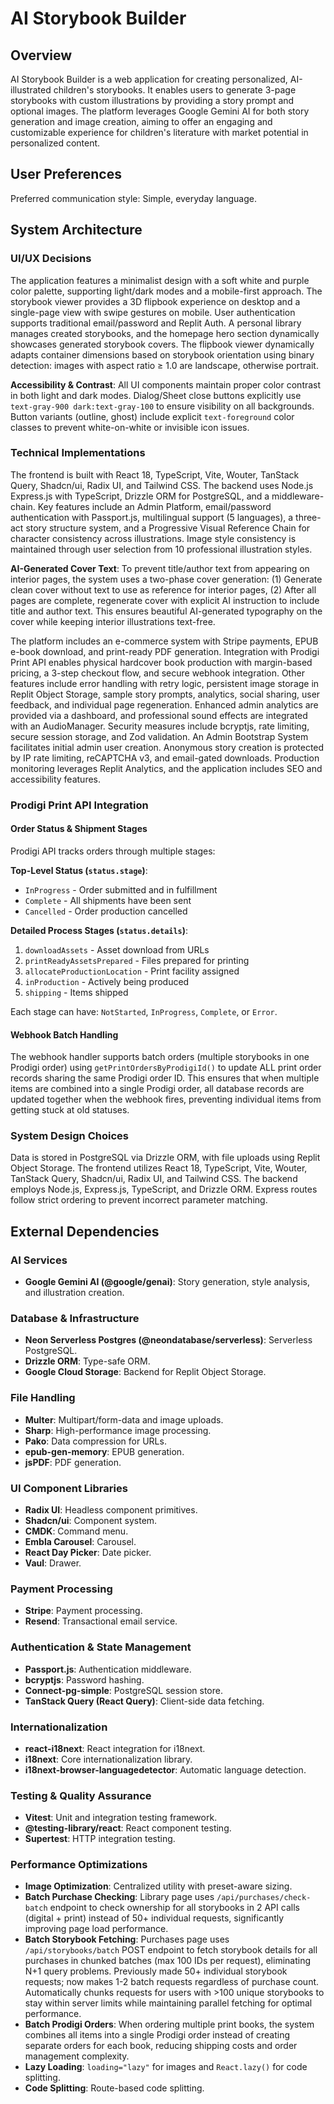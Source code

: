 # AI Storybook Builder

## Overview
AI Storybook Builder is a web application for creating personalized, AI-illustrated children's storybooks. It enables users to generate 3-page storybooks with custom illustrations by providing a story prompt and optional images. The platform leverages Google Gemini AI for both story generation and image creation, aiming to offer an engaging and customizable experience for children's literature with market potential in personalized content.

## User Preferences
Preferred communication style: Simple, everyday language.

## System Architecture

### UI/UX Decisions
The application features a minimalist design with a soft white and purple color palette, supporting light/dark modes and a mobile-first approach. The storybook viewer provides a 3D flipbook experience on desktop and a single-page view with swipe gestures on mobile. User authentication supports traditional email/password and Replit Auth. A personal library manages created storybooks, and the homepage hero section dynamically showcases generated storybook covers. The flipbook viewer dynamically adapts container dimensions based on storybook orientation using binary detection: images with aspect ratio ≥ 1.0 are landscape, otherwise portrait.

**Accessibility & Contrast**: All UI components maintain proper color contrast in both light and dark modes. Dialog/Sheet close buttons explicitly use `text-gray-900 dark:text-gray-100` to ensure visibility on all backgrounds. Button variants (outline, ghost) include explicit `text-foreground` color classes to prevent white-on-white or invisible icon issues.

### Technical Implementations
The frontend is built with React 18, TypeScript, Vite, Wouter, TanStack Query, Shadcn/ui, Radix UI, and Tailwind CSS. The backend uses Node.js Express.js with TypeScript, Drizzle ORM for PostgreSQL, and a middleware-chain. Key features include an Admin Platform, email/password authentication with Passport.js, multilingual support (5 languages), a three-act story structure system, and a Progressive Visual Reference Chain for character consistency across illustrations. Image style consistency is maintained through user selection from 10 professional illustration styles.

**AI-Generated Cover Text**: To prevent title/author text from appearing on interior pages, the system uses a two-phase cover generation: (1) Generate clean cover without text to use as reference for interior pages, (2) After all pages are complete, regenerate cover with explicit AI instruction to include title and author text. This ensures beautiful AI-generated typography on the cover while keeping interior illustrations text-free.

The platform includes an e-commerce system with Stripe payments, EPUB e-book download, and print-ready PDF generation. Integration with Prodigi Print API enables physical hardcover book production with margin-based pricing, a 3-step checkout flow, and secure webhook integration. Other features include error handling with retry logic, persistent image storage in Replit Object Storage, sample story prompts, analytics, social sharing, user feedback, and individual page regeneration. Enhanced admin analytics are provided via a dashboard, and professional sound effects are integrated with an AudioManager. Security measures include bcryptjs, rate limiting, secure session storage, and Zod validation. An Admin Bootstrap System facilitates initial admin user creation. Anonymous story creation is protected by IP rate limiting, reCAPTCHA v3, and email-gated downloads. Production monitoring leverages Replit Analytics, and the application includes SEO and accessibility features.

### Prodigi Print API Integration

#### Order Status & Shipment Stages
Prodigi API tracks orders through multiple stages:

**Top-Level Status (`status.stage`)**:
- `InProgress` - Order submitted and in fulfillment
- `Complete` - All shipments have been sent
- `Cancelled` - Order production cancelled

**Detailed Process Stages (`status.details`)**:
1. `downloadAssets` - Asset download from URLs
2. `printReadyAssetsPrepared` - Files prepared for printing
3. `allocateProductionLocation` - Print facility assigned
4. `inProduction` - Actively being produced
5. `shipping` - Items shipped

Each stage can have: `NotStarted`, `InProgress`, `Complete`, or `Error`.

#### Webhook Batch Handling
The webhook handler supports batch orders (multiple storybooks in one Prodigi order) using `getPrintOrdersByProdigiId()` to update ALL print order records sharing the same Prodigi order ID. This ensures that when multiple items are combined into a single Prodigi order, all database records are updated together when the webhook fires, preventing individual items from getting stuck at old statuses.

### System Design Choices
Data is stored in PostgreSQL via Drizzle ORM, with file uploads using Replit Object Storage. The frontend utilizes React 18, TypeScript, Vite, Wouter, TanStack Query, Shadcn/ui, Radix UI, and Tailwind CSS. The backend employs Node.js, Express.js, TypeScript, and Drizzle ORM. Express routes follow strict ordering to prevent incorrect parameter matching.

## External Dependencies

### AI Services
- **Google Gemini AI (@google/genai)**: Story generation, style analysis, and illustration creation.

### Database & Infrastructure
- **Neon Serverless Postgres (@neondatabase/serverless)**: Serverless PostgreSQL.
- **Drizzle ORM**: Type-safe ORM.
- **Google Cloud Storage**: Backend for Replit Object Storage.

### File Handling
- **Multer**: Multipart/form-data and image uploads.
- **Sharp**: High-performance image processing.
- **Pako**: Data compression for URLs.
- **epub-gen-memory**: EPUB generation.
- **jsPDF**: PDF generation.

### UI Component Libraries
- **Radix UI**: Headless component primitives.
- **Shadcn/ui**: Component system.
- **CMDK**: Command menu.
- **Embla Carousel**: Carousel.
- **React Day Picker**: Date picker.
- **Vaul**: Drawer.

### Payment Processing
- **Stripe**: Payment processing.
- **Resend**: Transactional email service.

### Authentication & State Management
- **Passport.js**: Authentication middleware.
- **bcryptjs**: Password hashing.
- **Connect-pg-simple**: PostgreSQL session store.
- **TanStack Query (React Query)**: Client-side data fetching.

### Internationalization
- **react-i18next**: React integration for i18next.
- **i18next**: Core internationalization library.
- **i18next-browser-languagedetector**: Automatic language detection.

### Testing & Quality Assurance
- **Vitest**: Unit and integration testing framework.
- **@testing-library/react**: React component testing.
- **Supertest**: HTTP integration testing.

### Performance Optimizations
- **Image Optimization**: Centralized utility with preset-aware sizing.
- **Batch Purchase Checking**: Library page uses `/api/purchases/check-batch` endpoint to check ownership for all storybooks in 2 API calls (digital + print) instead of 50+ individual requests, significantly improving page load performance.
- **Batch Storybook Fetching**: Purchases page uses `/api/storybooks/batch` POST endpoint to fetch storybook details for all purchases in chunked batches (max 100 IDs per request), eliminating N+1 query problems. Previously made 50+ individual storybook requests; now makes 1-2 batch requests regardless of purchase count. Automatically chunks requests for users with >100 unique storybooks to stay within server limits while maintaining parallel fetching for optimal performance.
- **Batch Prodigi Orders**: When ordering multiple print books, the system combines all items into a single Prodigi order instead of creating separate orders for each book, reducing shipping costs and order management complexity.
- **Lazy Loading**: `loading="lazy"` for images and `React.lazy()` for code splitting.
- **Code Splitting**: Route-based code splitting.